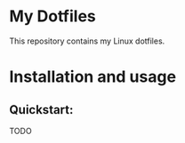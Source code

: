 # My Dotfiles

This repository contains my Linux dotfiles.

# Installation and usage

## Quickstart:

TODO
